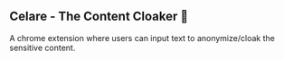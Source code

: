 ## Celare - The Content Cloaker 🔎

A chrome extension where users can input text to anonymize/cloak the sensitive content.
